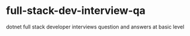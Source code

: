# full-stack-dev-interview-qa
dotnet full stack developer interviews question and answers at basic level
